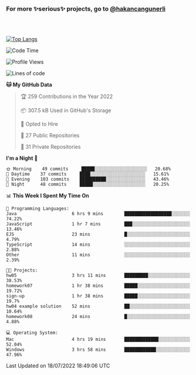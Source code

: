 ### For more ✨serious✨ projects, go to [@hakancangunerli](https://github.com/hakancangunerli)

<br>
<br>



[![Top Langs](https://github-readme-stats.vercel.app/api/top-langs/?username=63616e&layout=compact&hide=tex,html,shell,assembly,javascript,C&langs_count=6&exclude_repo=2015-csharp)](https://github.com/anuraghazra/github-readme-stats)


<!--START_SECTION:waka-->
![Code Time](http://img.shields.io/badge/Code%20Time-0%20secs-blue)

![Profile Views](http://img.shields.io/badge/Profile%20Views-2-blue)

![Lines of code](https://img.shields.io/badge/From%20Hello%20World%20I%27ve%20Written-192%20Thousand%20lines%20of%20code-blue)

**🐱 My GitHub Data** 

> 🏆 259 Contributions in the Year 2022
 > 
> 📦 307.5 kB Used in GitHub's Storage 
 > 
> 💼 Opted to Hire
 > 
> 📜 27 Public Repositories 
 > 
> 🔑 31 Private Repositories  
 > 
**I'm a Night 🦉** 

```text
🌞 Morning    49 commits     █████░░░░░░░░░░░░░░░░░░░░   20.68% 
🌆 Daytime    37 commits     ████░░░░░░░░░░░░░░░░░░░░░   15.61% 
🌃 Evening    103 commits    ██████████░░░░░░░░░░░░░░░   43.46% 
🌙 Night      48 commits     █████░░░░░░░░░░░░░░░░░░░░   20.25%

```


📊 **This Week I Spent My Time On** 

```text
💬 Programming Languages: 
Java                     6 hrs 9 mins        ██████████████████░░░░░░░   74.22% 
JavaScript               1 hr 7 mins         ███░░░░░░░░░░░░░░░░░░░░░░   13.46% 
EJS                      23 mins             █░░░░░░░░░░░░░░░░░░░░░░░░   4.79% 
TypeScript               14 mins             ░░░░░░░░░░░░░░░░░░░░░░░░░   2.88% 
Other                    11 mins             ░░░░░░░░░░░░░░░░░░░░░░░░░   2.39%

🐱‍💻 Projects: 
hw05                     3 hrs 11 mins       █████████░░░░░░░░░░░░░░░░   38.53% 
homework07               1 hr 38 mins        █████░░░░░░░░░░░░░░░░░░░░   19.72% 
sign-up                  1 hr 38 mins        █████░░░░░░░░░░░░░░░░░░░░   19.7% 
hw04 example solution    52 mins             ██░░░░░░░░░░░░░░░░░░░░░░░   10.64% 
homework08               24 mins             █░░░░░░░░░░░░░░░░░░░░░░░░   4.88%

💻 Operating System: 
Mac                      4 hrs 19 mins       █████████████░░░░░░░░░░░░   52.04% 
Windows                  3 hrs 58 mins       ████████████░░░░░░░░░░░░░   47.96%

```


 Last Updated on 18/07/2022 18:49:06 UTC
<!--END_SECTION:waka-->


